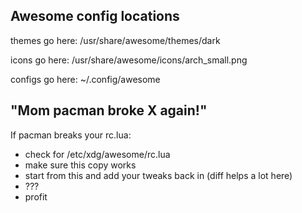 Awesome config locations
------------------------

themes go here:
/usr/share/awesome/themes/dark

icons go here:
/usr/share/awesome/icons/arch_small.png

configs go here:
~/.config/awesome

"Mom pacman broke X again!"
---------------------------

If pacman breaks your rc.lua:
- check for /etc/xdg/awesome/rc.lua
- make sure this copy works
- start from this and add your tweaks back in (diff helps a lot here)
- ???
- profit
